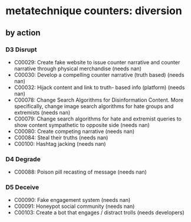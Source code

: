 # metatechnique counters: diversion

## by action


### D3 Disrupt
* C00029: Create fake website to issue counter narrative and counter narrative through physical merchandise (needs nan)
* C00030: Develop a compelling counter narrative (truth based) (needs nan)
* C00032: Hijack content and link to truth- based info  (platform)  (needs nan)
* C00078: Change Search Algorithms for Disinformation Content. More specifically, change image search algorithms for hate groups and extremists (needs nan)
* C00079: Change search algorithms for hate and extremist queries to show content sympathetic to opposite side (needs nan)
* C00080: Create competing narrative (needs nan)
* C00084: Steal their truths (needs nan)
* C00100: Hashtag jacking (needs nan)

### D4 Degrade
* C00088: Poison pill recasting of message (needs nan)

### D5 Deceive
* C00090: Fake engagement system (needs nan)
* C00091: Honeypot social community (needs nan)
* C00103: Create a bot that engages / distract trolls (needs developers)
